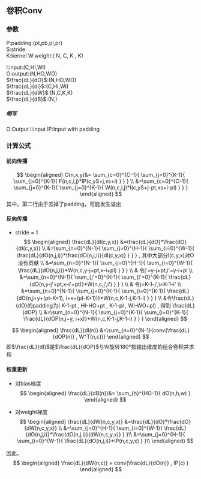 
<script src="https://cdn.mathjax.org/mathjax/latest/MathJax.js?config=TeX-AMS-MML_HTMLorMML" type="text/javascript"></script>

<script type="text/x-mathjax-config">
  MathJax.Hub.Config({
    tex2jax: {
      inlineMath: [ ['$','$'], ["\\(","\\)"] ],
      processEscapes: true
    }
  });
</script>


## 卷积Conv

### 参数

P:padding:(pt,pb,pl,pr) \
S:stride \
K:kernel
W:weight:( N, C, K , K)

I:input:(C,HI,WI) \
O:output:(N,HO,WO) \
$\frac{dL}{dO}$:(N,HO,WO) \
$\frac{dL}{dI}$:(C,HI,WI) \
$\frac{dL}{dW}$:(N,C,K,K) \
$\frac{dL}{dB}$:(N,) 


##### 缩写
O:Output I:Input IP:Input with padding

### 计算公式

#### 前向传播

$$
\begin{aligned}
O(n,x,y)&=
  \sum_{c=0}^{C-1}{
      \sum_{j=0}^{K-1}{
        \sum_{j=0}^{K-1}{
          F(n,c,i,j)*IP(c,yS+j,xs+i)
        }
    }
  } \\
  &=\sum_{c=0}^{C-1}{
    \sum_{j=0}^{K-1}{
      \sum_{j=0}^{K-1}{
        W(n,c,i,j)*I(c,yS+j-pt,xs+i-pl)
      }
    }
  }
\end{aligned}
$$
其中，第二行由于去掉了padding，可能发生溢出

#### 反向传播

* stride = 1
$$
\begin{aligned}
  \frac{dL}{dI(c,y,x)}
    &=\frac{dL}{dO}*\frac{dO}{dI(c,y,x)} \\
    &=\sum_{n=0}^{N-1}{
      \sum_{j=0}^{H-1}{
        \sum_{i=0}^{W-1}{
          \frac{dL}{dO(n,j,i)}*\frac{dO(n,j,i)}{dI(c,y,x)}
        }
      }
    } , 其中大部分I(c,y,x)对O没有贡献 \\
    &=\sum_{n=0}^{N-1}{
      \sum_{j=0}^{H-1}{
        \sum_{i=0}^{W-1}{
          \frac{dL}{dO(n,j,i)}*W(n,c,y-j+pt,x-i+pl)
        }
      }
    } \\
    &  令j'=y-j+pt,i'=y-i+pl \\
    &=\sum_{n=0}^{N-1}{
      \sum_{j'=0}^{K-1}{
        \sum_{i'=0}^{K-1}{
          \frac{dL}{dO(n,y-j'+pt,x-i'+pt)}*W(n,c,j',i')
        }
      } 
    } \\
    & 令j=K-1-j',i=K-1-i' \\
    &=\sum_{n=0}^{N-1}{
      \sum_{j=0}^{K-1}{
        \sum_{i=0}^{K-1}{
          \frac{dL}{dO(n,j+y+(pt-K+1), i+x+(pl-K+1))}*W(n,c,K-1-j,K-1-i)
        }
      }
    } \\
    &令\frac{dL}{dO}的padding为( K-1-pt , HI-HO+pt , K-1-pl , WI-WO+pl) , 得到 \frac{dL}{dOP} \\
    &=\sum_{n=0}^{N-1}{
      \sum_{j=0}^{K-1}{
        \sum_{i=0}^{K-1}{
          \frac{dL}{dOP(n,j+y, i+x)}*W(n,c,K-1-j,K-1-i)
        }
      }
    }
\end{aligned}
$$

$$
\begin{aligned}
  \frac{dL}{dI(n)}
  &=\sum_{n=0}^{N-1}{conv(\frac{dL}{dOP(n)} , W^T(n,c))}
\end{aligned}
$$
即$\frac{dL}{dI}$是$\frac{dL}{dOP}$与W旋转180°按输出维度的组合卷积并求和

#### 权重更新


* 对bias梯度
$$
\begin{aligned}
\frac{dL}{dB(n)}&=
    \sum_{h}^{HO-1}{
        dO(n,h,w)
    }
\end{aligned}
$$

* 对weight梯度
$$
\begin{aligned}
\frac{dL}{dW(n,c,y,x)}
&=\frac{dL}{dO}*\frac{dO}{dW(n,c,y,x)} \\
&=\sum_{j=0}^{H-1}{
  \sum_{i=0}^{W-1}{
    \frac{dL}{dO(n,j,i)}*\frac{dO(n,j,i)}{dW(n,c,y,x)}
  }
}\\
&=\sum_{j=0}^{H-1}{
  \sum_{i=0}^{W-1}{
    \frac{dL}{dO(n,j,i)}*IP(n,c,y,x)
  }
}\\
\end{aligned}
$$

因此，
$$
\begin{aligned}
\frac{dL}{dW(n,c)} = conv(\frac{dL}{dO(n)} , IP(c) )
\end{aligned}
$$


